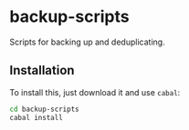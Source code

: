 
# backup-scripts

Scripts for backing up and deduplicating.

## Installation

To install this, just download it and use `cabal`:

```bash
cd backup-scripts
cabal install
```


